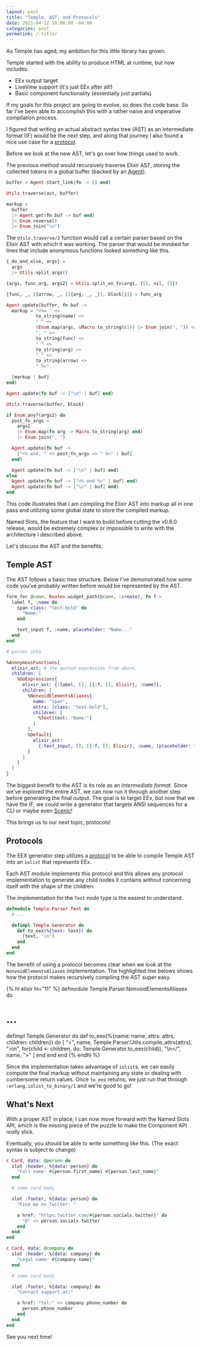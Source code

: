 ```yaml
---
layout: post
title: "Temple, AST, and Protocols"
date: 2021-04-12 10:00:00 -04:00
categories: post
permalink: /:title/
---
```


As Temple has aged, my ambition for this little library has grown.

Temple started with the ability to produce HTML at runtime, but now includes:

- EEx output target
- LiveView support (it's just EEx after all!)
- Basic component functionality (essentially just partials)

If my goals for this project are going to evolve, so does the code base. So far I've been able to accomplish this with a rather naive and imperative compilation process.

I figured that writing an actual abstract syntax tree (AST) as an intermediate format (IF) would be the next step, and along that journey I also found a nice use case for a [protocol](https://elixir-lang.org/getting-started/protocols.html).

Before we look at the new AST, let's go over how things used to work.

The previous method would recursively traverse Elixir AST, storing the collected tokens in a global buffer (backed by an [Agent](https://hexdocs.pm/elixir/Agent.html)).

```elixir
buffer = Agent.start_link(fn -> [] end)

Utils.traverse(ast, buffer)

markup =
  buffer
  |> Agent.get(fn buf -> buf end)
  |> Enum.reverse()
  |> Enum.join("\n")
```

The `Utils.traverse/2` function would call a certain parser based on the Elixir AST with which it was working. The parser that would be invoked for lines that include anonymous functions looked something like this.

```elixir
{_do_and_else, args} =
  args
  |> Utils.split_args()

{args, func_arg, args2} = Utils.split_on_fn(args, {[], nil, []})

{func, _, [{arrow, _, [[{arg, _, _}], block]}]} = func_arg

Agent.update(buffer, fn buf ->
  markup = "<%= " <>
           to_string(name) <>
           " " <>
           (Enum.map(args, &Macro.to_string(&1)) |> Enum.join(", ")) <>
           ", " <>
           to_string(func) <>
           " " <>
           to_string(arg) <>
           " " <>
           to_string(arrow) <>
           " %>"

  [markup | buf]
end)

Agent.update(fn buf -> ["\n" | buf] end)

Utils.traverse(buffer, block)

if Enum.any?(args2) do
  post_fn_args =
    args2
    |> Enum.map(fn arg -> Macro.to_string(arg) end)
    |> Enum.join(", ")

  Agent.update(fn buf ->
    ["<% end, " <> post_fn_args <> " %>" | buf]
  end)

  Agent.update(fn buf -> ["\n" | buf] end)
else
  Agent.update(fn buf -> ["<% end %>" | buf] end)
  Agent.update(fn buf -> ["\n" | buf] end)
end
```

This code illustrates that I am compiling the Elixir AST into markup all in one pass and utilizing some global state to store the compiled markup.

Named Slots, the feature that I want to build before cutting the v0.6.0 release, would be extremely complex or impossible to write with the architecture I described above.

Let's discuss the AST and the benefits.

## Temple AST

The AST follows a basic tree structure. Below I've demonstrated how some code you've probably written before would be represented by the AST.

```elixir
form_for @conn, Routes.widget_path(@conn, :create), fn f->
  label f, :name do
    span class: "text-bold" do
      "Name:"
    end

    text_input f, :name, placeholder: "Name..."
  end
end

# parses into

%AnonymousFunctions{
  elixir_ast: # the quoted expression from above,
  children: [
    %DoExpressions{
      elixir_ast: {:label, [], [{:f, [], Elixir}, :name]},
      children: [
        %NonvoidElementsAliases{
          name: "span",
          attrs: [class: "text-bold"],
          children: [
            %Text{text: "Name:"}
          ]
        },
        %Default{
          elixir_ast:
            {:text_input, [], [{:f, [], Elixir}, :name, [placeholder: "Name..."]]}
        }
      ]
    }
  ]
}
```

The biggest benefit to the AST is its role as an _intermediate format_. Since we've explored the entire AST, we can now run it through another step before generating the final output. The goal is to target EEx, but now that we have the IF, we could write a generator that targets ANSI sequences for a CLI or maybe even [Scenic](https://github.com/boydm/scenic)!

This brings us to our next topic, protocols!

## Protocols

The EEX generator step utilizes a [protocol](https://elixir-lang.org/getting-started/protocols.html) to be able to compile Temple AST into an `iolist` that represents EEx.

Each AST module implements this protocol and this allows any protocol implementation to generate any child nodes it contains without concerning itself with the shape of the children.

The implementation for the `Text` node type is the easiest to understand.

```elixir
defmodule Temple.Parser.Text do
  # ...

  defimpl Temple.Generator do
    def to_eex(%{text: text}) do
      [text, "\n"]
    end
  end
end
```

The benefit of using a protocol becomes clear when we look at the `NonvoidElementsAliases` implementation. The highlighted line belows shows how the protocol makes recursively compiling the AST super easy.  

{% hl elixir hl="11" %}
defmodule Temple.Parser.NonvoidElementsAliases do
  # ...

  defimpl Temple.Generator do
    def to_eex(%{name: name, attrs: attrs, children: children}) do
      [
        "<",
        name,
        Temple.Parser.Utils.compile_attrs(attrs),
        ">\n",
        for(child <- children, do: Temple.Generator.to_eex(child)),
        "\n</",
        name,
        ">"
      ]
    end
  end
end
{% endhl %}

Since the implementation takes advantage of `iolist`s, we can easily compute the final markup without maintaining any state or dealing with cumbersome return values. Once `to_eex` returns, we just run that through `:erlang.iolist_to_binary/1` and we're good to go!

## What's Next

With a proper AST in place, I can now move forward with the Named Slots API, which is the missing piece of the puzzle to make the Component API _really_ slick.

Eventually, you should be able to write something like this. (The exact syntax is subject to change)

```elixir
c Card, data: @person do
  slot :header, %{data: person} do
    "Full name: #{person.first_name} #{person.last_name}" 
  end

  # some card body

  slot :footer, %{data: person} do
    "Find me on Twitter: "

    a href: "https:twitter.com/#{person.socials.twitter}" do
      "@" <> person.socials.twitter
    end
  end
end

c Card, data: @company do
  slot :header, %{data: company} do
    "Legal name: #{company.name}"
  end

  # some card body

  slot :footer, %{data: company} do
    "Contact support at:"

    a href: "tel:" <> company.phone_number do
      person.phone_number
    end
  end
end
```

See you next time!
